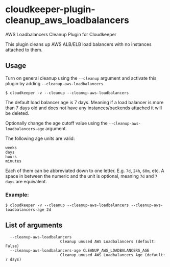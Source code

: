 # cloudkeeper-plugin-cleanup_aws_loadbalancers
AWS Loadbalancers Cleanup Plugin for Cloudkeeper

This plugin cleans up AWS ALB/ELB load balancers with no instances attached to them.

## Usage
Turn on general cleanup using the `--cleanup` argument and activate this plugin by adding `--cleanup-aws-loadbalancers`.
```
$ cloudkeeper -v --cleanup --cleanup-aws-loadbalancers
```

The default load balancer age is 7 days. Meaning if a load balancer is more than 7 days old and does not have any instances/backends
attached it will be deleted.

Optionally change the age cutoff value using the `--cleanup-aws-loadbalancers-age` argument.

The following age units are valid:
```
weeks
days
hours
minutes
```

Each of them can be abbreviated down to one letter. E.g. `7d`, `24h`, `60m`, etc. A space in between the numeric and the unit is optional,
meaning `7d` and `7 days` are equivalent.

### Example:
```
$ cloudkeeper -v --cleanup --cleanup-aws-loadbalancers --cleanup-aws-loadbalancers-age 2d
```

## List of arguments
```
  --cleanup-aws-loadbalancers
                        Cleanup unused AWS Loadbalancers (default: False)
  --cleanup-aws-loadbalancers-age CLEANUP_AWS_LOADBALANCERS_AGE
                        Cleanup unused AWS Loadbalancers Age (default: 7 days)
```
